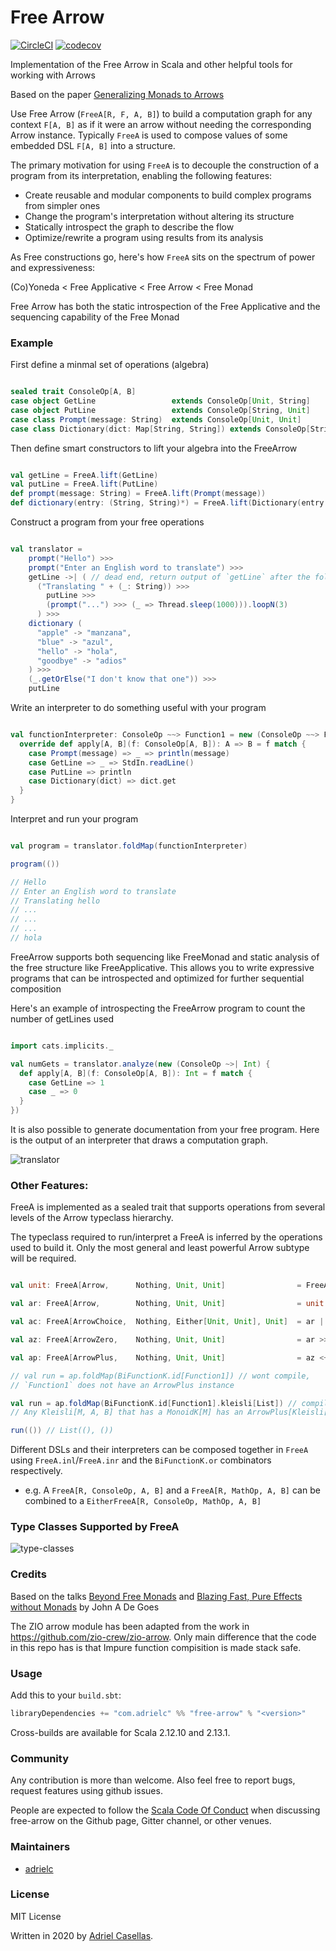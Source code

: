 # Free Arrow

[![CircleCI](https://circleci.com/gh/adrielc/free-arrow/tree/master.svg?style=svg)](https://circleci.com/gh/adrielc/free-arrow/tree/master)
[![codecov](https://codecov.io/gh/adrielc/free-arrow/branch/master/graphs/badge.svg)](https://codecov.io/gh/adrielc/free-arrow)

Implementation of the Free Arrow in Scala and other helpful tools for working with Arrows

Based on the paper [Generalizing Monads to Arrows](http://www.cse.chalmers.se/~rjmh/Papers/arrows.pdf)

Use Free Arrow (`FreeA[R, F, A, B]`) to build a computation graph for any context `F[A, B]` as if it were an arrow
without needing the corresponding Arrow instance. Typically `FreeA` is used to compose
values of some embedded DSL `F[A, B]` into a structure.

The primary motivation for using `FreeA` is to decouple the construction of a program
from its interpretation, enabling the following features:

-  Create reusable and modular components to build complex programs from simpler ones
-  Change the program's interpretation without altering its structure
-  Statically introspect the graph to describe the flow
-  Optimize/rewrite a program using results from its analysis
 
As Free constructions go, here's how `FreeA` sits on the spectrum of power and expressiveness:

(Co)Yoneda < Free Applicative < Free Arrow < Free Monad

Free Arrow has both the static introspection of the Free Applicative and the sequencing capability of the Free Monad

### Example

First define a minmal set of operations (algebra)

```scala

sealed trait ConsoleOp[A, B]
case object GetLine                 extends ConsoleOp[Unit, String]
case object PutLine                 extends ConsoleOp[String, Unit]
case class Prompt(message: String)  extends ConsoleOp[Unit, Unit]
case class Dictionary(dict: Map[String, String]) extends ConsoleOp[String, Option[String]]

``` 

Then define smart constructors to lift your algebra into the FreeArrow


```scala

val getLine = FreeA.lift(GetLine)
val putLine = FreeA.lift(PutLine)
def prompt(message: String) = FreeA.lift(Prompt(message))
def dictionary(entry: (String, String)*) = FreeA.lift(Dictionary(entry.toMap))

```  

Construct a program from your free operations 

```scala

val translator = 
    prompt("Hello") >>>
    prompt("Enter an English word to translate") >>>
    getLine ->| ( // dead end, return output of `getLine` after the following
      ("Translating " + (_: String)) >>>
        putLine >>>
        (prompt("...") >>> (_ => Thread.sleep(1000))).loopN(3)
      ) >>>
    dictionary (
      "apple" -> "manzana",
      "blue" -> "azul",
      "hello" -> "hola",
      "goodbye" -> "adios"
    ) >>> 
    (_.getOrElse("I don't know that one")) >>>
    putLine

```

Write an interpreter to do something useful with your program

```scala

val functionInterpreter: ConsoleOp ~~> Function1 = new (ConsoleOp ~~> Function1) {
  override def apply[A, B](f: ConsoleOp[A, B]): A => B = f match {
    case Prompt(message) => _ => println(message)
    case GetLine => _ => StdIn.readLine()
    case PutLine => println
    case Dictionary(dict) => dict.get
  }
}

```

Interpret and run your program

```scala

val program = translator.foldMap(functionInterpreter)

program(())

// Hello
// Enter an English word to translate
// Translating hello
// ...
// ...
// ...
// hola
```

FreeArrow supports both sequencing like FreeMonad and static analysis
of the free structure like FreeApplicative. This allows you to write 
expressive programs that can be introspected and optimized for further
sequential composition

Here's an example of introspecting the FreeArrow program to count the 
number of getLines used

```scala

import cats.implicits._

val numGets = translator.analyze(new (ConsoleOp ~>| Int) {
  def apply[A, B](f: ConsoleOp[A, B]): Int = f match {
    case GetLine => 1
    case _ => 0
  }
})

```

It is also possible to generate documentation from your free program.
Here is the output of an interpreter that draws a computation graph. 

![translator](docs/translator.png)
 
 
### Other Features:

FreeA is implemented as a sealed trait that supports operations from several levels of the Arrow
typeclass hierarchy. 
    
The typeclass required to run/interpret a FreeA is inferred by the operations
used to build it. Only the most general and least powerful Arrow subtype will be required.

```scala

val unit: FreeA[Arrow,      Nothing, Unit, Unit]                = FreeA.id[Unit]

val ar: FreeA[Arrow,        Nothing, Unit, Unit]                = unit >>> unit

val ac: FreeA[ArrowChoice,  Nothing, Either[Unit, Unit], Unit]  = ar ||| ar

val az: FreeA[ArrowZero,    Nothing, Unit, Unit]                = ar >>> zeroArrow[Unit, Unit]

val ap: FreeA[ArrowPlus,    Nothing, Unit, Unit]                = az <+> ar <+> ar

// val run = ap.foldMap(BiFunctionK.id[Function1]) // wont compile, 
// `Function1` does not have an ArrowPlus instance

val run = ap.foldMap(BiFunctionK.id[Function1].kleisli[List]) // compiles
// Any Kleisli[M, A, B] that has a MonoidK[M] has an ArrowPlus[Kleisli[M, ?, ?]] instance

run(()) // List((), ())

```    

Different DSLs and their interpreters can be composed together in `FreeA` using 
 `FreeA.inl`/`FreeA.inr` and the `BiFunctionK.or` combinators respectively.
    
   - e.g. A `FreeA[R, ConsoleOp, A, B]` and a `FreeA[R, MathOp, A, B]` can be combined to a
    `EitherFreeA[R, ConsoleOp, MathOp, A, B]`
    
### Type Classes Supported by FreeA

![type-classes](docs/Arrow%20Hierarchy.png)


### Credits

Based on the talks [Beyond Free Monads](https://www.youtube.com/watch?v=A-lmrvsUi2Y) and [Blazing Fast, Pure Effects without Monads](https://www.youtube.com/watch?v=L8AEj6IRNEE) by John A De Goes

The ZIO arrow module has been adapted from the work in https://github.com/zio-crew/zio-arrow. Only main difference that the code in this repo has is that
Impure function compisition is made stack safe.


### Usage

Add this to your `build.sbt`:

```scala
libraryDependencies += "com.adrielc" %% "free-arrow" % "<version>"
```

Cross-builds are available for Scala 2.12.10 and 2.13.1.

### Community

Any contribution is more than welcome. Also feel free to report bugs, request features using github issues.

People are expected to follow the [Scala Code Of Conduct](https://www.scala-lang.org/conduct/) when discussing free-arrow on the Github page, Gitter channel, or other venues.

### Maintainers

* [adrielc](https://github.com/adrielc)

### License

MIT License

Written in 2020 by [Adriel Casellas](https://github.com/adrielc).
